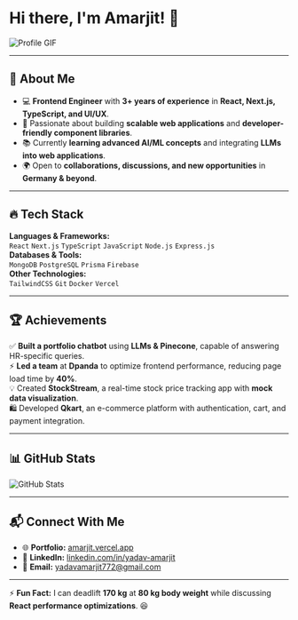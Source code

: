 # Hi there, I'm Amarjit! 👋  

![Profile GIF](https://media.giphy.com/media/QTfX9Ejfra3ZmNxh6B/giphy.gif)  

---

## 🚀 About Me  
- 💻 **Frontend Engineer** with **3+ years of experience** in **React, Next.js, TypeScript, and UI/UX**.  
- 🎯 Passionate about building **scalable web applications** and **developer-friendly component libraries**.  
- 📚 Currently **learning advanced AI/ML concepts** and integrating **LLMs into web applications**.  
- 🌍 Open to **collaborations, discussions, and new opportunities** in **Germany & beyond**.  

---

## 🔥 Tech Stack  
**Languages & Frameworks:**  
`React` `Next.js` `TypeScript` `JavaScript` `Node.js` `Express.js`  
**Databases & Tools:**  
`MongoDB` `PostgreSQL` `Prisma` `Firebase`  
**Other Technologies:**  
`TailwindCSS` `Git` `Docker` `Vercel`  

---

## 🏆 Achievements  
✅ **Built a portfolio chatbot** using **LLMs & Pinecone**, capable of answering HR-specific queries.  
⚡ **Led a team** at **Dpanda** to optimize frontend performance, reducing page load time by **40%**.  
💡 Created **StockStream**, a real-time stock price tracking app with **mock data visualization**.  
🛍️ Developed **Qkart**, an e-commerce platform with authentication, cart, and payment integration.  

---

## 📊 GitHub Stats  

![GitHub Stats](https://github-readme-stats.vercel.app/api?username=Amarjit772&show_icons=true&theme=tokyonight)

---

## 📬 Connect With Me  

- 🌐 **Portfolio:** [amarjit.vercel.app](https://amarjit.vercel.app/)  
- 💼 **LinkedIn:** [linkedin.com/in/yadav-amarjit](https://www.linkedin.com/in/yadav-amarjit/)  
- 📧 **Email:** [yadavamarjit772@gmail.com](mailto:yadavamarjit772@gmail.com)  

---

⚡ **Fun Fact:** I can deadlift **170 kg** at **80 kg body weight** while discussing **React performance optimizations**. 😆  
